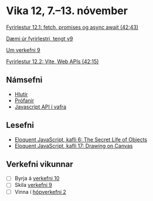 # Vika 12, 7.–13. nóvember

[Fyrirlestur 12.1: fetch, promises og async await (42:43)](https://youtu.be/i2C7-SflnxY)

[Dæmi úr fyrirlestri, tengt v9](https://github.com/vefforritun/vef1-2022-v9-f12)

[Um verkefni 9](https://youtu.be/6bJnSiLkZMs)

[Fyrirlestur 12.2: Vite, Web APIs (42:15)](https://youtu.be/UeUd4z-E9Fs)

## Námsefni

* [Hlutir](../namsefni/38.objects/)
* [Prófanir](../namsefni/39.testing/)
* [Javascript API í vafra](../namsefni/40.html5/)

## Lesefni

* [Eloquent JavaScript, kafli 6: The Secret Life of Objects](https://eloquentjavascript.net/06_object.html)
* [Eloquent JavaScript, kafli 17: Drawing on Canvas](https://eloquentjavascript.net/17_canvas.html)

## Verkefni vikunnar

* [ ] Byrja á [verkefni 10](https://github.com/vefforritun/vef1-2022-v10)
* [ ] Skila [verkefni 9](https://github.com/vefforritun/vef1-2022-v9)
* [ ] Vinna í [hópverkefni 2](https://github.com/vefforritun/vef1-2022-h2)

